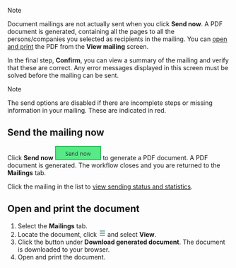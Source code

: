 <!-- markdownlint-disable-file MD041 -->
> [!NOTE]
> Document mailings are not actually sent when you click **Send now**. A PDF document is generated, containing all the pages to all the persons/companies you selected as recipients in the mailing. You can [open and print](#open-and-print-the-document) the PDF from the **View mailing** screen.

In the final step, **Confirm**, you can view a summary of the mailing and verify that these are correct. Any error messages displayed in this screen must be solved before the mailing can be sent.

> [!NOTE]
> The send options are disabled if there are incomplete steps or missing information in your mailing. These are indicated in red.

## Send the mailing now

Click **Send now** ![icon][img1] to generate a PDF document. A PDF document is generated. The workflow closes and you are returned to the **Mailings** tab.

Click the mailing in the list to [view sending status and statistics][1].

## Open and print the document

1. Select the **Mailings** tab.
2. Locate the document, click ![icon][img2] and select **View**.
3. Click the button under **Download generated document**. The document is downloaded to your browser.
4. Open and print the document.

<!-- Referenced links -->
[1]: ../../follow-up/view-statistics.md

<!-- Referenced images -->
[img1]: ../media/send-now.png
[img2]: ../../../../../../media/icons/btn-menu.png
